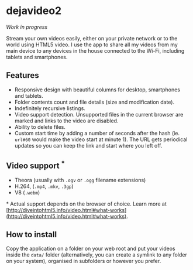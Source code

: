 # dejavideo2

_Work in progress_

Stream your own videos easily, either on your private network or to the
world using HTML5 video. I use the app to share all my videos from my main
device to any devices in the house connected to the Wi-Fi, including tablets
and smartphones.

## Features

- Responsive design with beautiful columns for desktop, smartphones and tablets.
- Folder contents count and file details (size and modification date).
- Indefinitely recursive listings.
- Video support detection. Unsupported files in the current browser are marked and links to the video are disabled.
- Ability to delete files.
- Custom start time by adding a number of seconds after the hash (ie. `url#60`
would make the video start at minute 1). The URL gets periodical
updates so you can keep the link and start where you left off.

## Video support <sup>*</sup>

- Theora (usually with `.ogv` or `.ogg` filename extensions)
- H.264, (`.mp4`, `.mkv`, `.3gp`)
- V8 (`.webm`)

\* Actual support depends on the browser of choice. Learn more at
    [http://diveintohtml5.info/video.html#what-works](http://diveintohtml5.info/video.html#what-works).

## How to install

Copy the application on a folder on your web root and put your videos
inside the `data/` folder (alternatively, you can create a symlink to any
folder on your system), organised in subfolders or however you prefer.
